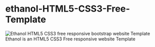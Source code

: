 # ethanol-HTML5-CSS3-Free-Template
![Ethanol HTML5 CSS3 free responsive bootstrap website Template ](http://mortezaaghili.github.io/ethanol-HTML5-CSS3-Free-Template/ethanol-Screen.jpg)
Ethanol is an HTML5 CSS3 Free responsive website Template
